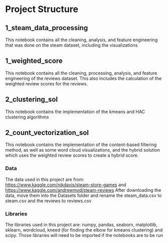 # Project Structure
## 1_steam_data_processing
This notebook contains all the cleaning, analysis, and feature engineering that was done on the steam dataset, including the visualizations
## 1_weighted_score
This notebook contains all the cleaning, processing, analysis, and feature engineering of the reviews dataset. This also includes the calculation of the weighted review scores for the reviews.
## 2_clustering_sol
This notebook contains the implementation of the kmeans and HAC clustering algorithms 
## 2_count_vectorization_sol
This notebook contains the implementation of the content-based filtering method, as well as some word cloud visualizations, and the hybrid solution which uses the weighted review scores to create a hybrid score.

### Data
The data used in this project are from:
https://www.kaggle.com/nikdavis/steam-store-games and https://www.kaggle.com/andrewmvd/steam-reviews
After downloading the data, move them into the Datasets folder and rename the steam_data.csv to steam.csv and the reviews to reviews.csv

### Libraries
The libraries used in this project are: numpy, pandas, seaborn, matplotlib, sklearn, wordcloud, kneed (for finding the elbow for kmeans clustering) and scipy. Those libraries will need to be imported if the notebooks are to be run
